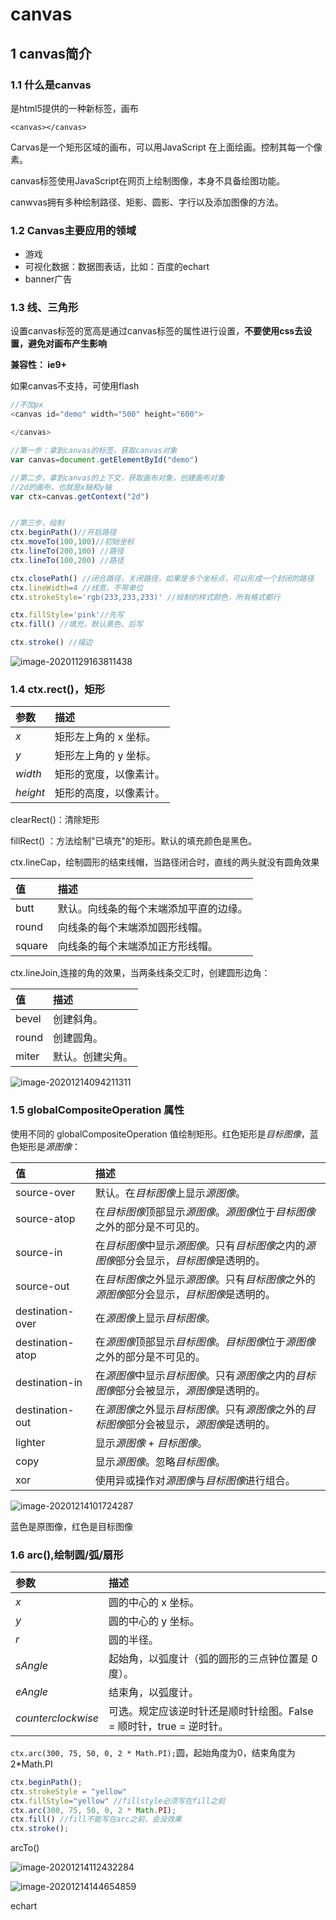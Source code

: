 # canvas

## 1  canvas简介

### 1.1  什么是canvas

是html5提供的一种新标签，画布

`<canvas></canvas>`

Carvas是一个矩形区域的画布，可以用JavaScript 在上面绘画。控制其每一个像素。

canvas标签使用JavaScript在网页上绘制图像，本身不具备绘图功能。

canwvas拥有多种绘制路径、矩影、圆影、字行以及添加图像的方法。



### 1.2  Canvas主要应用的领域

- 游戏
- 可视化数据：数据图表话，比如：百度的echart
- banner广告



### 1.3  线、三角形

设置canvas标签的宽高是通过canvas标签的属性进行设置，**不要使用css去设置，避免对画布产生影响**

**兼容性： ie9+**

如果canvas不支持，可使用flash



```js
//不加px
<canvas id="demo" width="500" height="600">

</canvas>

//第一步：拿到canvas的标签，获取canvas对象
var canvas=document.getElementById("demo")

//第二步，拿到canvas的上下文，获取画布对象，创建画布对象
//2d的画布，也就是x轴和y轴
var ctx=canvas.getContext("2d")


//第三步，绘制
ctx.beginPath()//开启路径
ctx.moveTo(100,100)//初始坐标
ctx.lineTo(200,100) //路径
ctx.lineTo(100,200) //路径

ctx.closePath() //闭合路径，关闭路径，如果是多个坐标点，可以形成一个封闭的路径
ctx.lineWidth=4 //线宽，不带单位
ctx.strokeStyle='rgb(233,233,233)' //绘制的样式颜色，所有格式都行

ctx.fillStyle='pink'//先写
ctx.fill() //填充，默认黑色，后写

ctx.stroke() //描边
```

![image-20201129163811438](C:\Users\mmm\AppData\Roaming\Typora\typora-user-images\image-20201129163811438.png)

### 1.4  ctx.rect()，矩形

| 参数     | 描述                   |
| :------- | :--------------------- |
| *x*      | 矩形左上角的 x 坐标。  |
| *y*      | 矩形左上角的 y 坐标。  |
| *width*  | 矩形的宽度，以像素计。 |
| *height* | 矩形的高度，以像素计。 |

clearRect()：清除矩形

fillRect() ：方法绘制"已填充"的矩形。默认的填充颜色是黑色。

ctx.lineCap，绘制圆形的结束线帽，当路径闭合时，直线的两头就没有圆角效果

| 值     | 描述                                   |
| :----- | :------------------------------------- |
| butt   | 默认。向线条的每个末端添加平直的边缘。 |
| round  | 向线条的每个末端添加圆形线帽。         |
| square | 向线条的每个末端添加正方形线帽。       |

ctx.lineJoin,连接的角的效果，当两条线条交汇时，创建圆形边角：

| 值    | 描述             |
| :---- | :--------------- |
| bevel | 创建斜角。       |
| round | 创建圆角。       |
| miter | 默认。创建尖角。 |

![image-20201214094211311](C:\Users\mmm\AppData\Roaming\Typora\typora-user-images\image-20201214094211311.png)



### 1.5  globalCompositeOperation 属性

使用不同的 globalCompositeOperation 值绘制矩形。红色矩形是*目标图像*，蓝色矩形是*源图像*：

| 值               | 描述                                                         |
| :--------------- | :----------------------------------------------------------- |
| source-over      | 默认。在*目标图像*上显示*源图像*。                           |
| source-atop      | 在*目标图像*顶部显示*源图像*。*源图像*位于*目标图像*之外的部分是不可见的。 |
| source-in        | 在*目标图像*中显示*源图像*。只有*目标图像*之内的*源图像*部分会显示，*目标图像*是透明的。 |
| source-out       | 在*目标图像*之外显示*源图像*。只有*目标图像*之外的*源图像*部分会显示，*目标图像*是透明的。 |
| destination-over | 在*源图像*上显示*目标图像*。                                 |
| destination-atop | 在*源图像*顶部显示*目标图像*。*目标图像*位于*源图像*之外的部分是不可见的。 |
| destination-in   | 在*源图像*中显示*目标图像*。只有*源图像*之内的*目标图像*部分会被显示，*源图像*是透明的。 |
| destination-out  | 在*源图像*之外显示*目标图像*。只有*源图像*之外的*目标图像*部分会被显示，*源图像*是透明的。 |
| lighter          | 显示*源图像* + *目标图像*。                                  |
| copy             | 显示*源图像*。忽略*目标图像*。                               |
| xor              | 使用异或操作对*源图像*与*目标图像*进行组合。                 |

![image-20201214101724287](C:\Users\mmm\AppData\Roaming\Typora\typora-user-images\image-20201214101724287.png)

蓝色是原图像，红色是目标图像



### 1.6  arc(),绘制圆/弧/扇形

| 参数               | 描述                                                         |
| :----------------- | :----------------------------------------------------------- |
| *x*                | 圆的中心的 x 坐标。                                          |
| *y*                | 圆的中心的 y 坐标。                                          |
| *r*                | 圆的半径。                                                   |
| *sAngle*           | 起始角，以弧度计（弧的圆形的三点钟位置是 0 度）。            |
| *eAngle*           | 结束角，以弧度计。                                           |
| *counterclockwise* | 可选。规定应该逆时针还是顺时针绘图。False = 顺时针，true = 逆时针。 |

`ctx.arc(300, 75, 50, 0, 2 * Math.PI);`圆，起始角度为0，结束角度为2*Math.PI

```js
ctx.beginPath();
ctx.strokeStyle = "yellow"
ctx.fillStyle="yellow" //fillstyle必须写在fill之前
ctx.arc(300, 75, 50, 0, 2 * Math.PI);
ctx.fill() //fill不能写在arc之前，会没效果
ctx.stroke();
```

arcTo()

![image-20201214112432284](C:\Users\mmm\AppData\Roaming\Typora\typora-user-images\image-20201214112432284.png)

![image-20201214144654859](C:\Users\mmm\AppData\Roaming\Typora\typora-user-images\image-20201214144654859.png)



echart

